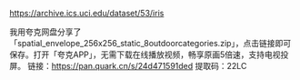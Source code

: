 https://archive.ics.uci.edu/dataset/53/iris

我用夸克网盘分享了「spatial_envelope_256x256_static_8outdoorcategories.zip」，点击链接即可保存。打开「夸克APP」，无需下载在线播放视频，畅享原画5倍速，支持电视投屏。
链接：https://pan.quark.cn/s/24d471591ded
提取码：22LC
